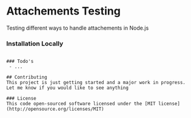 # Attachements Testing

Testing different ways to handle attachements in Node.js

### Installation Locally
```

### Todo's
 - ...

## Contributing
This project is just getting started and a major work in progress.  Let me know if you would like to see anything

### License
This code open-sourced software licensed under the [MIT license](http://opensource.org/licenses/MIT)